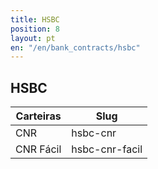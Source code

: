 ```yaml
---
title: HSBC
position: 8
layout: pt
en: "/en/bank_contracts/hsbc"
---
```


## HSBC

| Carteiras                | Slug
| ------------------------ | ------------
| CNR                      | hsbc-cnr
| CNR Fácil                | hsbc-cnr-facil
